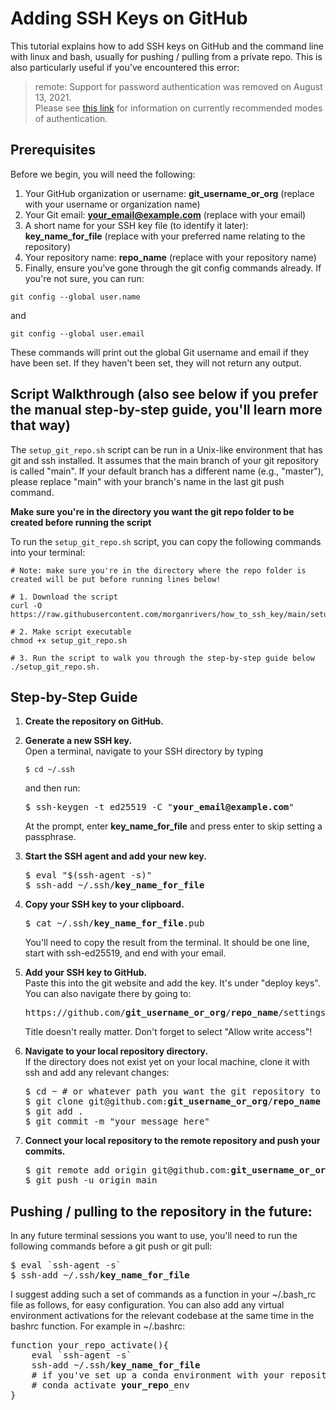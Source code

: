 # Adding SSH Keys on GitHub

This tutorial explains how to add SSH keys on GitHub and the command line with linux and bash, usually for pushing / pulling from a private repo. This is also particularly useful if you've encountered this error:

> remote: Support for password authentication was removed on August 13, 2021.  
> Please see [this link](https://docs.github.com/en/get-started/getting-started-with-git/about-remote-repositories#cloning-with-https-urls) for information on currently recommended modes of authentication.

## Prerequisites
Before we begin, you will need the following:

1. Your GitHub organization or username: **git_username_or_org** (replace with your username or organization name)
2. Your Git email: **your_email@example.com** (replace with your email)
3. A short name for your SSH key file (to identify it later): **key_name_for_file** (replace with your preferred name relating to the repository)
4. Your repository name: **repo_name** (replace with your repository name)
5. Finally, ensure you've gone through the git config commands already. If you're not sure, you can run:
```
git config --global user.name
```
and

```
git config --global user.email
```

These commands will print out the global Git username and email if they have been set. If they haven't been set, they will not return any output.

## Script Walkthrough (also see below if you prefer the manual step-by-step guide, you'll learn more that way)

The `setup_git_repo.sh` script can be run in a Unix-like environment that has git and ssh installed. It assumes that the main branch of your git repository is called "main". If your default branch has a different name (e.g., "master"), please replace "main" with your branch's name in the last git push command.

<b>Make sure you're in the directory you want the git repo folder to be created before running the script</b> 

To run the `setup_git_repo.sh` script, you can copy the following commands into your terminal:

```
# Note: make sure you're in the directory where the repo folder is created will be put before running lines below!

# 1. Download the script
curl -O https://raw.githubusercontent.com/morganrivers/how_to_ssh_key/main/setup_git_repo.sh

# 2. Make script executable
chmod +x setup_git_repo.sh

# 3. Run the script to walk you through the step-by-step guide below
./setup_git_repo.sh.
```

## Step-by-Step Guide

1. **Create the repository on GitHub.**

2. **Generate a new SSH key.**  
   Open a terminal, navigate to your SSH directory by typing
   ```
   $ cd ~/.ssh
   ```
    and then run:  
   <pre>
   $ ssh-keygen -t ed25519 -C "<b>your_email@example.com</b>"
   </pre>
   At the prompt, enter **key_name_for_file** and press enter to skip setting a passphrase.

4. **Start the SSH agent and add your new key.**
   <pre>
   $ eval "$(ssh-agent -s)"
   $ ssh-add ~/.ssh/<b>key_name_for_file</b>
   </pre>

5. **Copy your SSH key to your clipboard.**  
   <pre>
   $ cat ~/.ssh/<b>key_name_for_file</b>.pub
   </pre>
   You'll need to copy the result from the terminal. It should be one line, start with ssh-ed25519, and end with your email.
   
6. **Add your SSH key to GitHub.**  
   Paste this into the git website and add the key. It's under "deploy keys". You can also navigate there by going to:
   <pre>https://github.com/<b>git_username_or_org</b>/<b>repo_name</b>/settings/keys</pre>

   Title doesn't really matter.
   Don't forget to select "Allow write access"!

7. **Navigate to your local repository directory.**  
   If the directory does not exist yet on your local machine, clone it with ssh and add any relevant changes:

   <pre>
   $ cd ~ # or whatever path you want the git repository to sit in
   $ git clone git@github.com:<b>git_username_or_org</b>/<b>repo_name</b>
   $ git add .
   $ git commit -m "your message here"
   </pre>

8. **Connect your local repository to the remote repository and push your commits.**
   <pre>
   $ git remote add origin git@github.com:<b>git_username_or_org</b>/<b>repo_name</b>.git
   $ git push -u origin main
   </pre>


## Pushing / pulling to the repository in the future:
In any future terminal sessions you want to use, you'll need to run the following commands before a git push or git pull:

<pre>
$ eval `ssh-agent -s`
$ ssh-add ~/.ssh/<b>key_name_for_file</b>
</pre>
I suggest adding such a set of commands as a function in your ~/.bash_rc file as follows, for easy configuration. You can also add any virtual environment activations for the relevant codebase at the same time in the bashrc function. For example in ~/.bashrc:
<pre>
function your_repo_activate(){
    eval `ssh-agent -s`
    ssh-add ~/.ssh/<b>key_name_for_file</b>
    # if you've set up a conda environment with your repository name followed by "_env", you could have something like the line below:
    # conda activate <b>your_repo</b>_env
}
</pre>


 
